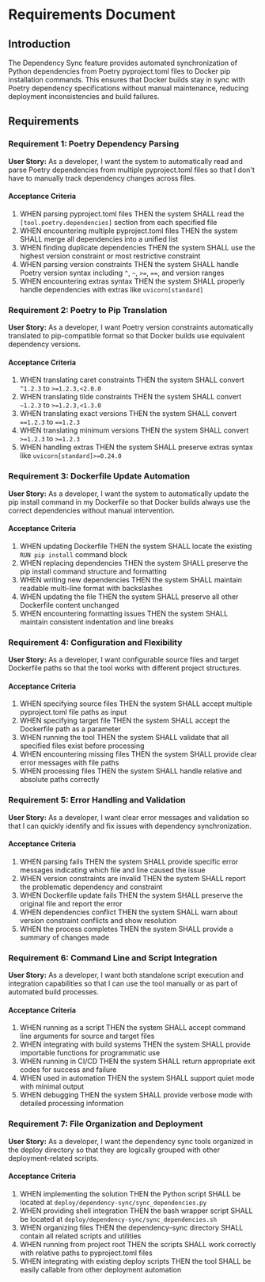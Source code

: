 # Requirements Document

## Introduction

The Dependency Sync feature provides automated synchronization of Python dependencies from Poetry pyproject.toml files to Docker pip installation commands. This ensures that Docker builds stay in sync with Poetry dependency specifications without manual maintenance, reducing deployment inconsistencies and build failures.

## Requirements

### Requirement 1: Poetry Dependency Parsing

**User Story:** As a developer, I want the system to automatically read and parse Poetry dependencies from multiple pyproject.toml files so that I don't have to manually track dependency changes across files.

#### Acceptance Criteria

1. WHEN parsing pyproject.toml files THEN the system SHALL read the `[tool.poetry.dependencies]` section from each specified file
2. WHEN encountering multiple pyproject.toml files THEN the system SHALL merge all dependencies into a unified list
3. WHEN finding duplicate dependencies THEN the system SHALL use the highest version constraint or most restrictive constraint
4. WHEN parsing version constraints THEN the system SHALL handle Poetry version syntax including `^`, `~`, `>=`, `==`, and version ranges
5. WHEN encountering extras syntax THEN the system SHALL properly handle dependencies with extras like `uvicorn[standard]`

### Requirement 2: Poetry to Pip Translation

**User Story:** As a developer, I want Poetry version constraints automatically translated to pip-compatible format so that Docker builds use equivalent dependency versions.

#### Acceptance Criteria

1. WHEN translating caret constraints THEN the system SHALL convert `^1.2.3` to `>=1.2.3,<2.0.0`
2. WHEN translating tilde constraints THEN the system SHALL convert `~1.2.3` to `>=1.2.3,<1.3.0`
3. WHEN translating exact versions THEN the system SHALL convert `==1.2.3` to `==1.2.3`
4. WHEN translating minimum versions THEN the system SHALL convert `>=1.2.3` to `>=1.2.3`
5. WHEN handling extras THEN the system SHALL preserve extras syntax like `uvicorn[standard]>=0.24.0`

### Requirement 3: Dockerfile Update Automation

**User Story:** As a developer, I want the system to automatically update the pip install command in my Dockerfile so that Docker builds always use the correct dependencies without manual intervention.

#### Acceptance Criteria

1. WHEN updating Dockerfile THEN the system SHALL locate the existing `RUN pip install` command block
2. WHEN replacing dependencies THEN the system SHALL preserve the pip install command structure and formatting
3. WHEN writing new dependencies THEN the system SHALL maintain readable multi-line format with backslashes
4. WHEN updating the file THEN the system SHALL preserve all other Dockerfile content unchanged
5. WHEN encountering formatting issues THEN the system SHALL maintain consistent indentation and line breaks

### Requirement 4: Configuration and Flexibility

**User Story:** As a developer, I want configurable source files and target Dockerfile paths so that the tool works with different project structures.

#### Acceptance Criteria

1. WHEN specifying source files THEN the system SHALL accept multiple pyproject.toml file paths as input
2. WHEN specifying target file THEN the system SHALL accept the Dockerfile path as a parameter
3. WHEN running the tool THEN the system SHALL validate that all specified files exist before processing
4. WHEN encountering missing files THEN the system SHALL provide clear error messages with file paths
5. WHEN processing files THEN the system SHALL handle relative and absolute paths correctly

### Requirement 5: Error Handling and Validation

**User Story:** As a developer, I want clear error messages and validation so that I can quickly identify and fix issues with dependency synchronization.

#### Acceptance Criteria

1. WHEN parsing fails THEN the system SHALL provide specific error messages indicating which file and line caused the issue
2. WHEN version constraints are invalid THEN the system SHALL report the problematic dependency and constraint
3. WHEN Dockerfile update fails THEN the system SHALL preserve the original file and report the error
4. WHEN dependencies conflict THEN the system SHALL warn about version constraint conflicts and show resolution
5. WHEN the process completes THEN the system SHALL provide a summary of changes made

### Requirement 6: Command Line and Script Integration

**User Story:** As a developer, I want both standalone script execution and integration capabilities so that I can use the tool manually or as part of automated build processes.

#### Acceptance Criteria

1. WHEN running as a script THEN the system SHALL accept command line arguments for source and target files
2. WHEN integrating with build systems THEN the system SHALL provide importable functions for programmatic use
3. WHEN running in CI/CD THEN the system SHALL return appropriate exit codes for success and failure
4. WHEN used in automation THEN the system SHALL support quiet mode with minimal output
5. WHEN debugging THEN the system SHALL provide verbose mode with detailed processing information

### Requirement 7: File Organization and Deployment

**User Story:** As a developer, I want the dependency sync tools organized in the deploy directory so that they are logically grouped with other deployment-related scripts.

#### Acceptance Criteria

1. WHEN implementing the solution THEN the Python script SHALL be located at `deploy/dependency-sync/sync_dependencies.py`
2. WHEN providing shell integration THEN the bash wrapper script SHALL be located at `deploy/dependency-sync/sync_dependencies.sh`
3. WHEN organizing files THEN the dependency-sync directory SHALL contain all related scripts and utilities
4. WHEN running from project root THEN the scripts SHALL work correctly with relative paths to pyproject.toml files
5. WHEN integrating with existing deploy scripts THEN the tool SHALL be easily callable from other deployment automation